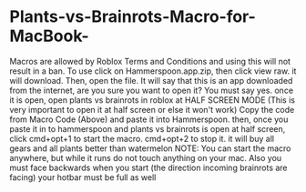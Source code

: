 # Plants-vs-Brainrots-Macro-for-MacBook-
Macros are allowed by Roblox Terms and Conditions and using this will not result in a ban. 
To use click on Hammerspoon.app.zip, then click view raw. it will download. Then, open the file. It will say that this is an app downloaded from the internet, are you sure you want to open it? You must say yes. once it is open, open plants vs brainrots in roblox at HALF SCREEN MODE (This is very important to open it at half screen or else it won't work) Copy the code from Macro Code (Above) and paste it into Hammerspoon. then, once you paste it in to hammerspoon and plants vs brainrots is open at half screen, click cmd+opt+1 to start the macro. cmd+opt+2 to stop it. it will buy all gears and all plants better than watermelon
NOTE: You can start the macro anywhere, but while it runs do not touch anything on your mac. Also you must face backwards when you start (the direction incoming brainrots are facing) your hotbar must be full as well
